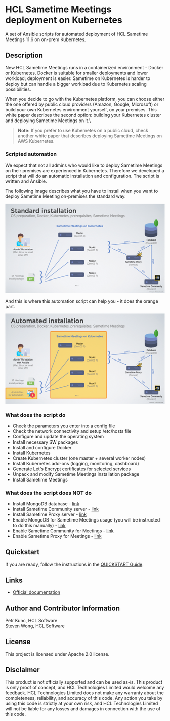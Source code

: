 # HCL Sametime Meetings deployment on Kubernetes

A set of Ansible scripts for automated deployment of HCL Sametime Meetings 11.6 on on-prem Kubernetes.

## Description
New HCL Sametime Meetings runs in a containerized environment - Docker or Kubernetes. Docker is suitable for smaller deployments and lower workload; deployment is easier. Sametime on Kubernetes is harder to deploy but can handle a bigger workload due to Kubernetes scaling possibilities.

When you decide to go with the Kubernetes platform, you can choose either the one offered by public cloud providers (Amazon, Google, Microsoft) or build your own Kubernetes environment yourself, on your premises.
This white paper describes the second option: building your Kubernetes cluster and deploying Sametime Meetings on it.\
> **Note:** If you prefer to use Kubernetes on a public cloud, check another white paper that describes deploying Sametime Meetings on AWS Kubernetes.

### Scripted automation

We expect that not all admins who would like to deploy Sametime Meetings on their premises are experienced in Kubernetes. Therefore we developed a script that will do an automatic installation and configuration. The script is written and Ansible.

The following image describes what you have to install when you want to deploy Sametime Meeting on-premises the standard way.

![Kubernetes architecture default](docs/img/installation-overview-default.png)

And this is where this automation script can help you - it does the orange part.

![Kubernetes architecture with the script](docs/img/installation-overview-script.png)


### What does the script do

  - Check the parameters you enter into a config file
  - Check the network connectivity and setup /etc/hosts file
  - Configure and update the operating system
  - Install necessary SW packages
  - Install and configure Docker
  - Install Kubernetes
  - Create Kubernetes cluster (one master + several worker nodes)
  - Install Kubernetes add-ons (logging, monitoring, dashboard)
  - Generate Let's Encrypt certificates for selected services
  - Unpack and modify Sametime Meetings installation package
  - Install Sametime Meetings

### What does the script does NOT do

  - Install MongoDB database - [link](https://help.hcltechsw.com/sametime/11.6/admin/installing_mongodb.html)
  - Install Sametime Community server - [link](https://help.hcltechsw.com/sametime/11.6/admin/installing_sametime_community.html)
  - Install Sametime Proxy server - [link](https://help.hcltechsw.com/sametime/11.6/admin/installing_sametime_proxy.html)
  - Enable MongoDB for Sametime Meetings usage (you will be instructed to do this manually) - [link](https://help.hcltechsw.com/sametime/11.6/admin/enable_mongodb_meeting.html)
  - Enable Sametime Community for Meetings - [link](https://help.hcltechsw.com/sametime/11.6/admin/enable_sametime_meeting.html)
  - Enable Sametime Proxy for Meetings - [link](https://help.hcltechsw.com/sametime/11.6/admin/enable_sametime_meeting_proxy.html)

## Quickstart
If you are ready, follow the instructions in the [QUICKSTART Guide](docs/QUICKSTART.md).

## Links
- [Official documentation](https://help.hcltechsw.com/sametime/11.5/admin/meeting_server.html)

## Author and Contributor Information
Petr Kunc, HCL Software\
Steven Wong, HCL Software

## License

This project is licensed under Apache 2.0 license.

## Disclaimer

This product is not officially supported and can be used as-is. This product is only proof of concept, and HCL Technologies Limited would welcome any feedback. HCL Technologies Limited does not make any warranty about the completeness, reliability, and accuracy of this code. Any action you take by using this code is strictly at your own risk, and HCL Technologies Limited will not be liable for any losses and damages in connection with the use of this code.
